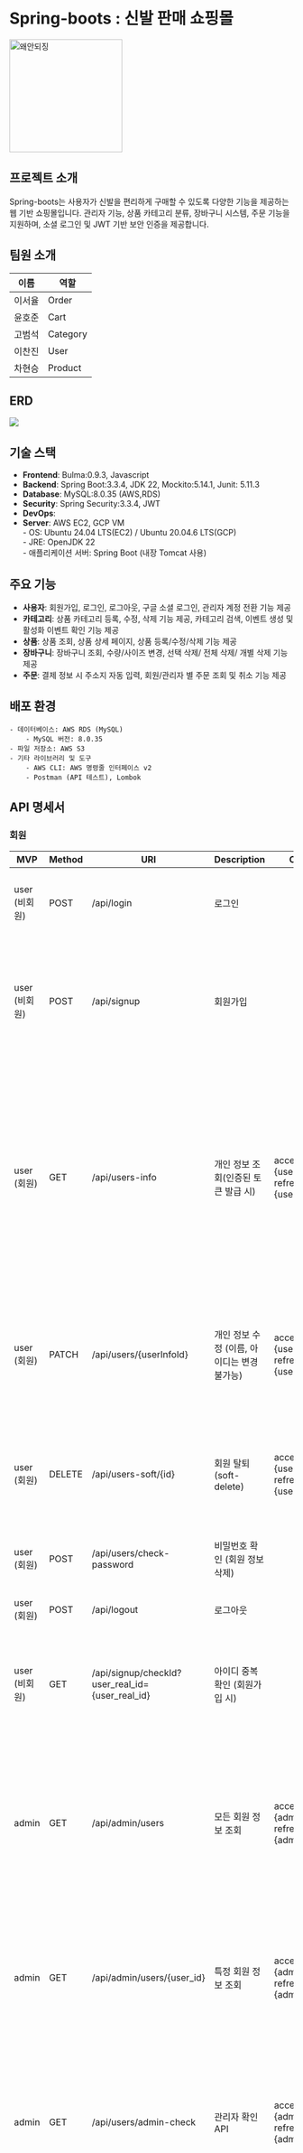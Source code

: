 # Spring-boots : 신발 판매 쇼핑몰


<img src="/uploads/5ca2093e2e0d072fc764d88d1693523a/image.png" alt="왜안되징" width="200px" /> 

## 프로젝트 소개
Spring-boots는 사용자가 신발을 편리하게 구매할 수 있도록 다양한 기능을 제공하는 웹 기반 쇼핑몰입니다. 관리자 기능, 상품 카테고리 분류, 장바구니 시스템, 주문 기능을 지원하며, 소셜 로그인 및 JWT 기반 보안 인증을 제공합니다.



## 팀원 소개
| 이름   | 역할     | 
|--------|---------|
| 이서율 | Order    | 
| 윤호준 | Cart     | 
| 고범석 | Category | 
| 이찬진 | User     | 
| 차현승 | Product  |


## ERD
<img src="/uploads/02566675f63487a3de55101f5fefb7fe/image.png" />


## 기술 스택
- **Frontend**: Bulma:0.9.3, Javascript
- **Backend**: Spring Boot:3.3.4, JDK 22, Mockito:5.14.1, Junit: 5.11.3
- **Database**: MySQL:8.0.35 (AWS,RDS)
- **Security**: Spring Security:3.3.4, JWT
- **DevOps**: 
- **Server**: AWS EC2, GCP VM<br>
            - OS: Ubuntu 24.04 LTS(EC2) / Ubuntu 20.04.6 LTS(GCP)<br>
            - JRE: OpenJDK 22<br>
            - 애플리케이션 서버: Spring Boot (내장 Tomcat 사용)




## 주요 기능
- **사용자**: 회원가입, 로그인, 로그아웃, 구글 소셜 로그인, 관리자 계정 전환 기능 제공
- **카테고리**: 상품 카테고리 등록, 수정, 삭제 기능 제공, 카테고리 검색, 이벤트 생성 및 활성화 이벤트 확인 기능 제공
- **상품**: 상품 조회, 상품 상세 페이지, 상품 등록/수정/삭제 기능 제공
- **장바구니**: 장바구니 조회, 수량/사이즈 변경, 선택 삭제/ 전체 삭제/ 개별 삭제 기능 제공
- **주문**: 결제 정보 시 주소지 자동 입력, 회원/관리자 별 주문 조회 및 취소 기능 제공

## 배포 환경
```
- 데이터베이스: AWS RDS (MySQL)
    - MySQL 버전: 8.0.35
- 파일 저장소: AWS S3
- 기타 라이브러리 및 도구
    - AWS CLI: AWS 명령줄 인터페이스 v2
    - Postman (API 테스트), Lombok
```





## API 명세서

### 회원  

| **MVP**        | **Method** | **URI**                               | **Description**                              | **Cookie**            | **Request Body**                                                                                                                             | **Response**                                                                                                                                                                                                 |
|----------------|------------|---------------------------------------|----------------------------------------------|-----------------------|----------------------------------------------------------------------------------------------------------------------------------------------|-------------------------------------------------------------------------------------------------------------------------------------------------------------------------------------------------------------|
| user (비회원)   | POST       | /api/login                            | 로그인                                       |                       | JwtTokenLoginRequestDto { “userRealId” : “string”, “password” : “string” }                                                                   | 200 OK : 인증 성공, JWT 리프레쉬토큰, 엑세스 토큰 반환 <br> 401 Unauthorized : 인증 실패                                                                                                                     |
| user (비회원)   | POST       | /api/signup                           | 회원가입                                     |                       | UserSignupRequestDto { “username” : “string”, “userRealId” : “string”, “password” : “string”, “email” : “string” }                           | 201 Created : 회원 가입 완료 <br> { “message” : “성공적으로 회원가입하셨습니다.” } <br> 400 Bad Request : 잘못된 요청 데이터 <br> { “message” : “잘못된 요청입니다.” }                                          |
| user (회원)     | GET        | /api/users-info                       | 개인 정보 조회(인증된 토큰 발급 시)            | accessToken : {user_token} <br> refreshToken : {user_token} |                                                                                                                      | 200 OK : 개인정보조회 <br> { “userId” : “Long”, “username” : “String”, “userRealId” : “String”, “email” : “String”, “role” : “String”, “createdAt” : “String”, “userInfoList” : { “address” : “String”, “streetAddress” : “String”, “detailedAddress” : “String”, “phone” : “String” } } <br> 404 NOT_FOUND : 인증정보를 불러올 수 없음 <br> 400 BAD_REQUEST : 잘못된 요청 |
| user (회원)     | PATCH      | /api/users/{userInfoId}               | 개인 정보 수정 (이름, 아이디는 변경 불가능)    | accessToken : {user_token} <br> refreshToken : {user_token} | UserUpdateRequestDto { “currentPassword” : “String”, “updatePassword” : “String”, “email” : “string”, “address” : { “address” : “String”, “streetAddress” : “String”, “detailedAddress” : “String”, “phone” : “String” } } | 200 OK : 회원정보 수정 완료 <br> { “message” : “정상적으로 수정되었습니다.” } <br> 400 Bad Request : 잘못된 데이터 요청 <br> { “message” : “잘못된 데이터 요청입니다.” }                                       |
| user (회원)     | DELETE     | /api/users-soft/{id}                  | 회원 탈퇴 (soft-delete)                       | accessToken : {user_token} <br> refreshToken : {user_token} |                                                                                                                      | 200 OK : 회원 탈퇴 완료 <br> { “message” : “회원탈퇴 성공” } <br> 400 Bad Request : 탈퇴 실패 <br> { “message” : “오류 발생” }                                                                                   |
| user (회원)     | POST       | /api/users/check-password             | 비밀번호 확인 (회원 정보 삭제)                 |                       | UserPasswordRequestDto { “password” : “string” }                                                                                              | 200 OK : 비밀번호 확인 완료 <br> 401 Unauthorized : 인증 실패                                                                                                                                                 |
| user (회원)     | POST       | /api/logout                           | 로그아웃                                      |                       |                                                                                                                      | 200 OK : 로그아웃 <br> 401 Unauthorized : 권한 없음                                                                                                                                                          |
| user (비회원)   | GET        | /api/signup/checkId?user_real_id={user_real_id} | 아이디 중복확인 (회원가입 시)                  |                       |                                                                                                                      | 200 OK : 중복체크 완료 <br> { “is_available” : true, “message” : “사용할 수 있는 아이디입니다.” } <br> 409 Conflict : { “is_available” : false, “message” : “이미 사용 중인 아이디입니다.” }                 |
| admin          | GET        | /api/admin/users                      | 모든 회원 정보 조회                          | accessToken : {admin_token} <br> refreshToken : {admin_token} |                                                                                                                      | 200 OK : 모든 사용자 정보 반환 (JSON) <br> List<AllUsersInfoResponseDto> { “userId” : “Long”, “userRealId” : “String”, “created_at” : “string”, “email” : “string”, “role” : “string”, “provider” : “string”, “username” : “string” }, … <br> 403 Forbidden : 관리자 권한 필요 <br> 500 Internal Server Error : 서버 오류 발생                  |
| admin          | GET        | /api/admin/users/{user_id}            | 특정 회원 정보 조회                          | accessToken : {admin_token} <br> refreshToken : {admin_token} |                                                                                                                      | 200 OK : 특정 사용자 정보 반환 (JSON) <br> UserInfoResponseDto { “created_at” : “string”, “email” : “string”, “role” : “string”, “provider” : “string”, “username” : “string” } <br> 404 Not Found : 해당 사용자 찾을 수 없음                                                                 |
| admin          | GET        | /api/users/admin-check                | 관리자 확인 API                              | accessToken : {admin_token} <br> refreshToken : {admin_token} |                                                                                                                      | 401 Unauthorized : 인증되지 않은 사용자 <br> { “message” : “현재 엑세스 토큰이 없습니다.” } <br> 200 OK : 인증 성공 <br> { “message” : “관리자 인증 성공” } <br> 403 Forbidden : 인증 실패 <br> { “message” : “관리자 인증 실패” } |
| admin          | POST       | /api/users/grant                      | 관리자 코드 체크 API                          | accessToken : {admin_token} <br> refreshToken : {admin_token} |                                                                                                                      | 200 OK : 인증 성공 <br> { “message” : “success” } <br> 401 Unauthorized : 인증 실패 <br> { “message” : “fail” }                                                                                              |


 ### 상품

| **MVP** | **Method** | **URI**                              | **Description**                         | **Request Body**                                                                                                                                      | **Request Params**                                                                                                                                                                           | **Response**                                                                                                                       |
|---------|------------|--------------------------------------|-----------------------------------------|-------------------------------------------------------------------------------------------------------------------------------------------------------|----------------------------------------------------------------------------------------------------------------------------------------------------------------------------------------------|-----------------------------------------------------------------------------------------------------------------------------------|
| Item    | POST       | /api/admin/items                     | 관리자 제품 추가                         | { “id” : “Long”, “item_name” : “string”, “category_id” : “Long”, “item_maker” : “string”, “item_price” : “int”, “item_description” : “string”, “item_color” : “string”, “item_size” : “int”, “created_at” : “datetime”, “updated_at” : “datetime”, “image_url” : “string”, “keywords” : “List<string>” } | @ModelAttribute CreateItemDto requestItemDto, @RequestParam("file") MultipartFile file                                                                  | 200 OK : { “message” : “등록이 완료되었습니다.” } <br> 400 Bad Request : { “error” : “내용이 충분하지 않습니다.” }                     |
| Item    | PUT        | /api/items/{items_id}                | 제품 수정                               | { “id” : “Long”, “item_name” : “string”, “category_id” : “Long”, “item_maker” : “string”, “item_price” : “int”, “item_description” : “string”, “item_color” : “string”, “item_size” : “int”, “created_at” : “datetime”, “updated_at” : “datetime”, “image_url” : “string”, “keywords” : “List<string>” } | @PathVariable("itemId") Long id, @ModelAttribute UpdateItemDto updateItemDto                                                                             | 200 OK : { “message” : “수정이 완료되었습니다.” } <br> 400 Bad Request : { “error” : “내용이 충분하지 않습니다.” }                     |
| Item    | GET        | /api/items/{items_id}                | 제품 상세보기                            |                                                                                                                                                       | @PathVariable("itemId") Long id                                                                                                                        | 200 OK : 제품 상세보기 완료 <br> 410 Gone : { “error” : “제품이 더이상 존재하지 않습니다.” }                                           |
| Item    | DELETE     | /api/items/{items_id}                | 제품 삭제                               |                                                                                                                                                       | @PathVariable("itemId") Long id                                                                                                                        | 200 OK : { “message” : “제품 삭제를 완료했습니다.” }                                                                                   |
| Item    | GET        | /api/items/categories/{category_id}  | 카테고리 ID별 상품 조회                  |                                                                                                                                                       | @PathVariable("category_id") Long categoryId, @RequestParam(required = false, defaultValue = "default") String sort, @RequestParam(defaultValue = "0") int page, @RequestParam(defaultValue = "8") int limit |                                                                                                                                   |
| Item    | GET        | /api/items/thema/{thema}             | 특정 테마에 속하는 상품 조회             |                                                                                                                                                       | @PathVariable("thema") String thema, @RequestParam(defaultValue = "0") int page, @RequestParam(defaultValue = "8") int limit, @RequestParam(defaultValue = "default") String sort             |                                                                                                                                   |
| Item    | GET        | /api/items/search                    | 특정 키워드를 갖는 상품 조회             |                                                                                                                                                       | @RequestParam String keyword, @RequestParam(required = false) String sort, @RequestParam(defaultValue = "0") int page, @RequestParam(defaultValue = "8") int limit                          |                                                                                                                                   |
| Item    | GET        | /api/items/list/search/name          | 상품 목록 페이지에서 특정 상품명을 갖는 상품 조회 |                                                                                                                                                       | @RequestParam String itemName, @RequestParam(defaultValue = "0") int page, @RequestParam(defaultValue = "10") int size                                 |                                                                                                                                   |
| Item    | GET        | /api/items                           | 상품 전체 조회                           |                                                                                                                                                       | @RequestParam(defaultValue = "0") int page, @RequestParam(defaultValue = "10") int size                                                                                                        |                                                                                                                                   |


### 카테고리 / 이벤트

| **MVP** | **Method** | **URI** | **Description** | **Request Body** | **Request Params** | **Response** |
|---------|------------|---------|-----------------|------------------|-------------------|--------------|
| category | POST | /api/admin/categories | 관리자 - 새 카테고리 추가 | CategoryRequestDto { "categoryName": "string", "categoryThema": "string", "categoryContent": "string", "displayOrder": "int" } | | 201 Created: 생성된 카테고리 정보 반환<br>400 Bad Request:<br>{ "errorCode": "필수_파라미터_누락", "errorMessage": "카테고리 이름은 필수 항목입니다." }<br>401 Unauthorized: 인증 실패 |
| category | PATCH | /api/admin/categories/{category_id} | 관리자 - 카테고리 정보 수정 | CategoryRequestDto { "categoryName": "string", "categoryThema": "string", "categoryContent": "string", "displayOrder": "int" } | category_id (PathVariable) | 200 OK: 수정된 카테고리 정보 반환<br>404 Not Found: 카테고리가 존재하지 않음<br>400 Bad Request:<br>{ "errorCode": "파라미터_길이_초과", "errorMessage": "카테고리 이름은 50자를 초과할 수 없습니다." }<br>401 Unauthorized: 인증 실패 |
| category | DELETE | /api/admin/categories/{category_id} | 관리자 - 카테고리 삭제 | | category_id (PathVariable) | 204 No Content: 삭제 성공<br>404 Not Found:<br>{ "errorCode": "리소스_없음", "errorMessage": "삭제할 카테고리를 찾을 수 없습니다." }<br>401 Unauthorized:<br>{ "errorCode": "권한_없음", "errorMessage": "카테고리 삭제 권한이 없습니다." } |
| category | GET | /api/categories/themas | 모든 카테고리 테마 목록 조회 | | | 200 OK: 카테고리 테마 목록 반환 |
| category | GET | /api/categories/themas/{thema} | 특정 테마의 카테고리 목록 조회 | | category_thema (PathVariable) | 200 OK: 카테고리 테마 목록 반환<br>404 Not Found: 카테고리 테마가 존재하지 않음 |
| category | GET | /api/categories/{category_id} | 카테고리 상세 조회 | | category_id (PathVariable) | 200 OK: 카테고리 상세 정보 반환<br>{ "id": "Long", "categoryName": "string", "categoryContent": "string", "categoryThema": "string", "imageUrl": "string", "subcategories": [ { "id": "Long", "categoryName": "string" } ] }<br>404 Not Found: 카테고리가 존재하지 않음 |
| category | GET | /api/categories/themas/displayOrder/{theme} | displayOrder '0'을 제외한 나머지 카테고리 출력 | | theme (PathVariable) | 200 OK: displayOrder가 0이 아닌 카테고리 목록 반환<br>[ { "id": "Long", "categoryName": "string", "categoryThema": "string", "categoryContent": "string", "displayOrder": "int", "imageUrl": "string" } ]<br>404 Not Found: 카테고리 테마가 존재하지 않음 |
| category | GET | /api/admin/categories | 관리자 카테고리 전체 목록 조회 (페이지네이션) | | page (defaultValue = "0"), limit (defaultValue = "10") | 200 OK: 모든 카테고리 목록 반환<br>{ "content": [ { "id": "Long", "categoryName": "string", "categoryThema": "string", "categoryContent": "string", "displayOrder": "int", "createdAt": "LocalDateTime", "updatedAt": "LocalDateTime" } ], "pageable": { "pageNumber": "int", "pageSize": "int" }, "totalElements": "Long", "totalPages": "int" }<br>400 Bad Request:<br>{ "errorCode": "잘못된_파라미터_형식", "errorMessage": "페이지당 항목 수는 1에서 10 사이여야 합니다." }<br>401 Unauthorized: 인증 실패 |
| event | GET | /api/events | 종료되지 않은 이벤트 목록 조회 (페이지네이션) | | page (defaultValue = "0"), limit (defaultValue = "10") | 200 OK: 활성화된 이벤트 목록<br>{ "content": [ { "id": "Long", "eventTitle": "string", "thumbnailImageUrl": "string", "startDate": "LocalDate", "endDate": "LocalDate", "status": "string" } ], "pageable": { "pageNumber": "int", "pageSize": "int" }, "totalElements": "Long", "totalPages": "int" }<br>400 Bad Request:<br>{ "errorCode": "잘못된_파라미터_형식", "errorMessage": "페이지당 항목 수는 1에서 10 사이여야 합니다." } |
| event | GET | /api/events/{event_id} | 이벤트 상세 조회 | | event_id (PathVariable) | 200 OK: 이벤트 상세 정보 반환<br>{ "id": "Long", "eventTitle": "string", "eventContent": "string", "thumbnailImageUrl": "string", "contentImageUrl": ["string"], "startDate": "LocalDate", "endDate": "LocalDate", "isActive": "boolean" }<br>404 Not Found: 이벤트가 존재하지 않음 |
| event | POST | /api/admin/events | 새 이벤트 생성 | { "title": "string", "content": "string", "start_date": "date", "end_date": "date" } | | 201 Created: 생성된 이벤트 정보 반환<br>{ "id": "Long", "eventTitle": "string", "eventContent": "string", "thumbnailImageUrl": "string", "contentImageUrl": ["string"], "startDate": "LocalDate", "endDate": "LocalDate", "isActive": "boolean" }<br>400 Bad Request:<br>{ "errorCode": "유효하지_않은_날짜", "errorMessage": "이벤트 종료일은 시작일 이후여야 합니다." }<br>401 Unauthorized: 인증 실패 |
| event | PATCH | /api/admin/events/{event_id} | 이벤트 정보 수정 | { "title": "string", "content": "string", "start_date": "date", "end_date": "date" } | event_id (PathVariable) | 200 OK: 수정된 이벤트 정보 반환<br>{ "id": "Long", "eventTitle": "string", "eventContent": "string", "thumbnailImageUrl": "string", "contentImageUrl": ["string"], "startDate": "LocalDate", "endDate": "LocalDate", "isActive": "boolean" }<br>404 Not Found: 이벤트가 존재하지 않음<br>400 Bad Request:<br>{ "errorCode": "파라미터_길이_초과", "errorMessage": "이벤트 제목은 100자를 초과할 수 없습니다." }<br>401 Unauthorized: 인증 실패 |
| event | DELETE | /api/admin/events/{event_id} | 이벤트 삭제 | | event_id (PathVariable) | 204 No Content: 삭제 성공<br>404 Not Found: 이벤트가 존재하지 않음<br>401 Unauthorized: 인증실패 |
| event | GET | /api/admin/events | 관리자 이벤트 전체 목록 조회 | | page (defaultValue = "0"), limit (defaultValue = "10") | 200 OK: 모든 이벤트 목록<br>{ "content": [ { "id": "Long", "eventTitle": "string", "eventContent": "string", "startDate": "LocalDate", "endDate": "LocalDate", "isActive": "boolean", "status": "string", "updatedAt": "LocalDateTime" } ], "pageable": { "pageNumber": "int", "pageSize": "int" }, "totalElements": "Long", "totalPages": "int" }<br>400 Bad Request:<br>{ "errorCode": "잘못된_파라미터_형식", "errorMessage": "페이지당 항목 수는 1에서 10 사이여야 합니다." }<br>401 Unauthorized: 인증실패 |
| event | GET | /api/admin/events/{event_id} | 관리자 개별 이벤트 조회 | | event_id (PathVariable) | 200 OK: 이벤트 관리자 상세 정보<br>{ "id": "Long", "eventTitle": "string", "eventContent": "string", "startDate": "LocalDate", "endDate": "LocalDate", "isActive": "boolean", "status": "string", "updatedAt": "LocalDateTime" }<br>404 Not Found: 이벤트가 존재하지 않음<br>401 Unauthorized: 인증실패 |




### 주문

| MVP     | Method                     | URI                           | 설명                                                                                                     | 요청 본문                                                                                                                                             | 요청 파라미터 | 응답                                                                                                                                                              |
|---------|----------------------------|-------------------------------|---------------------------------------------------------------------------------------------------------|------------------------------------------------------------------------------------------------------------------------------------------------------|----------------|-------------------------------------------------------------------------------------------------------------------------------------------------------------------|
| **order** | `GET`                       | `/api/orders`                | 사용자의 주문 목록을 조회합니다.                                                                         |                                                                                                                                                      |                | 응답: 200 OK: 조회 완료.<br>401 Unauthorized: 사용자 인증이 필요함.<br>404 Not Found: 주문을 찾을 수 없는 경우.<br><br>응답 본문: <br>[ { "orders_id": "int", "created_at": "datetime", "orders_total_price": "int", "order_status": "string", "shipping_address": "string", "delivery_fee": "int", "quantity": "int", "items": [ { "item_name": "string", "orderitems_quantity": "int", "orderitems_total_price": "int" } ] } ] |
| **order** | `GET`                       | `/api/orders/{orders_id}`    | 특정 주문 번호(orders_id)에 해당하는 주문의 상세 정보를 조회합니다.                                       |                                                                                                                                                      | `orders_id`    | 응답: 200 OK: 주문 상세 조회 완료.<br>404 Not Found: 주문 ID가 존재하지 않는 경우.<br>401 Unauthorized: 사용자 인증이 필요함.<br><br>응답 본문: <br>{ "orders_id": "int", "created_at": "datetime", "orders_total_price": "int", "order_status": "string", "shipping_address": "string", "recipient_name": "string", "recipient_contact": "string", "delivery_fee": "int", "quantity": "int", "items": [ { "item_name": "string", "orderitems_quantity": "int", "orderitems_total_price": "int", "item_image": "string" } ] } |
| **order** | `POST`                      | `/api/orders`                | 사용자가 장바구니를 바탕으로 새 주문을 추가합니다.                                                     | { "user_id": "int", "shipping_address": "string", "recipient_name": "string", "recipient_contact": "string", "delivery_message": "string", "items": [ { "item_id": "int", "item_quantity": "int", "item_size": "int" } ] } |                | 응답: 201 Created: 주문 추가.<br>400 Bad Request: 요청 본문이 잘못됨 (수취인 정보, 배송 정보 누락, 주문 상품이 없음).<br>401 Unauthorized: 사용자 인증이 필요함.<br><br>응답 본문: <br>{ "orders_id": "int", "status": "주문이 성공적으로 생성되었습니다." } |
| **order** | `PUT`                       | `/api/orders/{orders_id}`    | 사용자가 주문을 수정합니다 (배송 시작 전까지 가능).                                                    | { "shipping_address": "string", "recipient_name": "string", "recipient_contact": "string" }                                                       | `orders_id`    | 응답: 200 OK: 주문 수정 완료.<br>404 Not Found: 주문 ID가 존재하지 않는 경우.<br>403 Forbidden: 사용자가 권한이 없는 경우.<br><br>응답 본문: <br>{ "orders_id": "int", "status": "주문이 성공적으로 수정되었습니다." } |
| **order** | `DELETE`                    | `/api/orders/{orders_id}`    | 사용자가 배송 전 주문을 취소합니다.                                                                     |                                                                                                                                                      | `orders_id`    | 응답: 200 OK: 주문 취소 완료.<br>404 Not Found: 주문 ID가 존재하지 않는 경우.<br>403 Forbidden: 사용자가 권한이 없는 경우.<br><br>응답 본문: <br>{ "orders_id": "int", "status": "주문이 성공적으로 취소되었습니다." } |
| **order** | `GET`                       | `/api/admin/orders`          | 관리자가 모든 주문을 조회합니다.                                                                         |                                                                                                                                                      |                | 응답: 200 OK: 조회 완료.<br>401 Unauthorized: 인증이 필요한 경우.<br>403 Forbidden: 관리자가 아닌 사용자가 접근한 경우.<br>404 Not Found: 주문을 찾을 수 없는 경우.<br><br>응답 본문: <br>[ { "orders_id": "int", "user_id": "int", "created_at": "datetime", "orders_total_price": "int", "order_status": "string", "shipping_address": "string", "recipient_name": "string", "recipient_contact": "string", "delivery_fee": "int" } ] |
| **order** | `PATCH`                     | `/api/admin/orders/{orders_id}/status` | 관리자가 주문 상태를 수정합니다.                                                                       | { "orders_status": "string" }                                                                                                                        | `orders_id`    | 응답: 200 OK: 주문 상태 수정 완료.<br>400 Bad Request: 요청 본문이 잘못된 경우.<br>404 Not Found: 주문 ID가 존재하지 않는 경우.<br>403 Forbidden: 관리자가 아닌 사용자가 접근한 경우.<br><br>응답 본문: <br>{ "orders_id": "int", "status": "주문 상태가 성공적으로 수정되었습니다." } |
| **order** | `DELETE`                    | `/api/admin/orders/{orders_id}` | 관리자가 주문을 삭제합니다.                                                                             |                                                                                                                                                      | `orders_id`    | 응답: 200 OK: 삭제 완료.<br>404 Not Found: 주문 ID가 존재하지 않는 경우.<br>403 Forbidden: 관리자가 아닌 사용자가 접근한 경우.<br><br>응답 본문: <br>{ "orders_id": "int", "status": "주문이 성공적으로 삭제되었습니다." } |


## 트러블슈팅

1. 배포 환경에서 item 엔티티에서 버그가 발생하는 문제
    - 문제 분석: 로컬 H2 데이터베이스에서 배포 환경의 MySQL 데이터베이스로 전환하는 과정에서, Item 엔티티의 List<String> 형태의 필드(itemColor)가 제대로 저장되지 않는 문제가 발생

    - 해결 방법: Á StringListConverter 클래스를 만들어 JPA에서 리스트 데이터를
문자열로 변환하고, 다시 리스트로 변환하는 로직을 추가, <br> List<String> 데이터를 콤마로 구분된 문자열로 변환한 뒤 MySQL에 저장하고, 다시 엔티티로 불러올 때는 콤마로 구분된 문자열을 리스트로 변환하도록 설정



2. 카테고리 삭제 시 순환 참조와 참조 무결성 제약으로 인한 오류
    - 문제 분석: 카테고리 관리자 페이지에서 카테고리를 삭제하는 과정에서 카테고리와 상품 간 양방향 매핑으로 순환참조와 참조 무결성 제약으로 인한 문제 발생

    - 순환참조 문제를 @JsonIgnore 방법을 사용하지 않고 단방향 관계로 설정하여 해결, 직접적으로 삭제 로직을 통해 카테고리 삭제 전에 상품의 이미지를 S3에서 삭제하고 상품 주문 정보, 상품, 카테고리 순으로 제거하도록 처리
